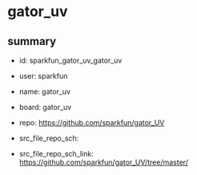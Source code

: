# gator_uv
 
## summary 
* id: sparkfun_gator_uv_gator_uv
* user: sparkfun
* name: gator_uv
* board: gator_uv
* repo: https://github.com/sparkfun/gator_UV



* src_file_repo_sch: 
* src_file_repo_sch_link: https://github.com/sparkfun/gator_UV/tree/master/




